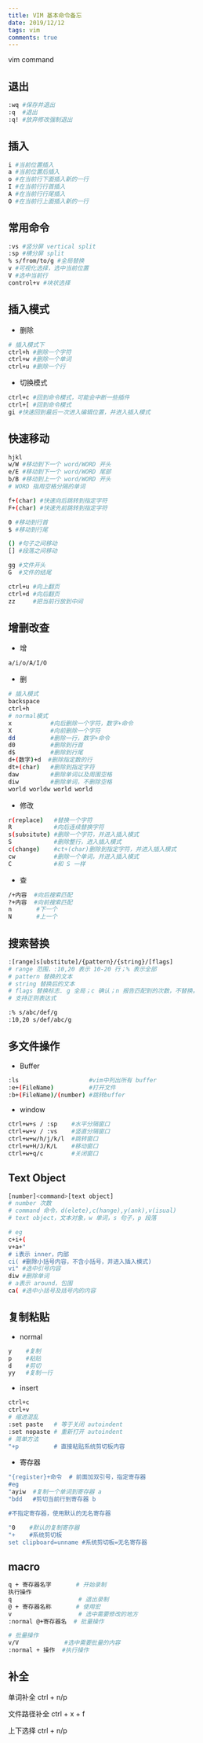 ```yaml
---
title: VIM 基本命令备忘
date: 2019/12/12
tags: vim
comments: true
---
```


vim command
<!--more-->

## 退出

```bash
:wq #保存并退出
:q  #退出
:q! #放弃修改强制退出
```

## 插入

```bash
i #当前位置插入
a #当前位置后插入
o #在当前行下面插入新的一行
I #在当前行行首插入 
A #在当前行行尾插入
O #在当前行上面插入新的一行
```

## 常用命令

```bash
:vs #竖分屏 vertical split
:sp #横分屏 split
% s/from/to/g #全局替换
v #可视化选择，选中当前位置
V #选中当前行
control+v #块状选择
```

##  插入模式

* 删除

```bash
# 插入模式下
ctrl+h #删除一个字符
ctrl+w #删除一个单词
ctrl+u #删除一个行
```

* 切换模式

```bash
ctrl+c #回到命令模式，可能会中断一些插件
ctrl+[ #回到命令模式
gi #快速回到最后一次进入编辑位置，并进入插入模式
```

## 快速移动

```bash
hjkl
w/W #移动到下一个 word/WORD 开头
e/E #移动到下一个 word/WORD 尾部
b/B #移动到上一个 word/WORD 开头
# WORD 指用空格分隔的单词
```

```bash
f+(char) #快速向后跳转到指定字符
F+(char) #快速先前跳转到指定字符
```

```bash
0 #移动到行首
$ #移动到行尾
```

```bash
() #句子之间移动
[] #段落之间移动
```

```bash
gg #文件开头
G  #文件的结尾
```

```bash
ctrl+u #向上翻页
ctrl+d #向后翻页
zz     #把当前行放到中间
```

## 增删改查

* 增

```bash
a/i/o/A/I/O
```

* 删

```bash
# 插入模式 
backspace 
ctrl+h
# normal模式
x 		    #向后删除一个字符，数字+命令
X			#向前删除一个字符
dd			#删除一行，数字+命令
d0			#删除到行首
d$			#删除到行尾
d+(数字)+d  #删除指定数的行
dt+(char)   #删除到指定字符
daw 	    #删除单词以及周围空格
diw		    #删除单词，不删除空格
world worldw world world
```

* 修改

```bash
r(replace)   #替换一个字符
R			 #向后连续替换字符
s(subsitute) #删除一个字符，并进入插入模式
S			 #删除整行，进入插入模式
c(change)    #ct+(char)删除到指定字符，并进入插入模式
cw			 #删除一个单词，并进入插入模式
C			 #和 S 一样
```

* 查

```bash
/+内容  #向后搜索匹配
?+内容  #向前搜索匹配
n       #下一个
N		#上一个
```

## 搜索替换

```bash
:[range]s[ubstitute]/{pattern}/{string}/[flags]
# range 范围，:10,20 表示 10-20 行；% 表示全部
# pattern 替换的文本
# string 替换后的文本
# flags 替换标志. g 全局；c 确认；n 报告匹配到的次数，不替换。
# 支持正则表达式

:% s/abc/def/g
:10,20 s/def/abc/g
```

## 多文件操作

* Buffer

```bash
:ls					   #vim中列出所有 buffer
:e+(FileName) 		   #打开文件 
:b+(FileName)/(number) #跳转buffer
```

* window

```bash
ctrl+w+s / :sp    #水平分隔窗口
ctrl+w+v / :vs	  #竖直分隔窗口
ctrl+w+w/h/j/k/l  #跳转窗口
ctrl+w+H/J/K/L    #移动窗口
ctrl+w+q/c		  #关闭窗口
```  

## Text Object

```bash
[number]<command>[text object]
# number 次数
# command 命令，d(elete),c(hange),y(ank),v(isual)
# text object，文本对象，w 单词，s 句子，p 段落

# eg
c+i+(
v+a+"
# i表示 inner，内部
ci( #删除小括号内容，不含小括号，并进入插入模式)
vi" #选中引号内容
diw #删除单词
# a表示 around，包围
ca( #选中小括号及括号内的内容
```

## 复制粘贴

* normal

```bash
y    #复制
p    #粘贴
d    #剪切
yy   #复制一行
```

* insert

```bash
ctrl+c
ctrl+v
# 缩进混乱
:set paste   # 等于关闭 autoindent
:set nopaste # 重新打开 autoindent
# 简单方法
"+p          # 直接粘贴系统剪切板内容
```

* 寄存器

```bash
"{register}+命令  # 前面加双引号，指定寄存器
#eg
"ayiw  #复制一个单词到寄存器 a
"bdd   #剪切当前行到寄存器 b

#不指定寄存器，使用默认的无名寄存器

"0    #默认的复制寄存器
"+    #系统剪切板
set clipboard=unname #系统剪切板=无名寄存器
```

## macro

```bash
q + 寄存器名字 		# 开始录制
执行操作
q              		# 退出录制
@ + 寄存器名称 		# 使用宏
v              		# 选中需要修改的地方
:normal @+寄存器名  # 批量操作
```

```bash
# 批量操作
v/V 			#选中需要批量的内容
:normal + 操作  #执行操作
```

## 补全

单词补全
ctrl + n/p

文件路径补全
ctrl + x + f

上下选择
ctrl + n/p

